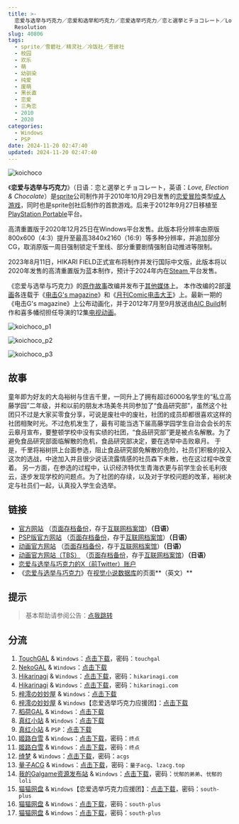 ```yaml
---
title: >-
  恋爱与选举与巧克力／恋爱和选举和巧克力／恋爱选举巧克力／恋と選挙とチョコレート／Love, Elections, & Chocolate／高清版 High
  Resolution
slug: 40806
tags:
  - sprite／雪碧社／精灵社／冷饭社／苍彼社
  - 校园
  - 欢乐
  - 萌
  - 幼驯染
  - 纯爱
  - 废萌
  - 黑长直
  - 恋爱
  - 三角恋
  - 2010
  - 2020
categories:
  - Windows
  - PSP
date: 2024-11-20 02:47:40
updated: 2024-11-20 02:47:40
---
```


![koichoco](https://r2.30hb.cn/vndb-img/koichoco.webp)

《**恋爱与选举与巧克力**》（日语：恋と選挙とチョコレート，英语：*Love, Election & Chocolate*）是[sprite](https://zh.wikipedia.org/wiki/Sprite_(遊戲品牌))公司制作并于2010年10月29日发售的[恋爱冒险](https://zh.wikipedia.org/wiki/戀愛冒險)类型[成人游戏](https://zh.wikipedia.org/wiki/日本成人遊戲)，同时也是sprite创社后制作的首款游戏。后来于2012年9月27日移植至[PlayStation Portable](https://zh.wikipedia.org/wiki/PlayStation_Portable)平台。

高清重置版于2020年12月25日在Windows平台发售。此版本将分辨率由原版800x600（4:3）提升至最高3840x2160（16:9）等多种分辨率，并追加部分CG，取消原版一周目强制锁定千里线、部分重要剧情强制自动推进等限制。

2023年8月11日，HIKARI FIELD正式宣布将制作并发行国际中文版，此版本将以2020年发售的高清重置版为蓝本制作，预计于2024年内在[Steam ](https://zh.wikipedia.org/wiki/Steam)平台发售。

《恋爱与选举与巧克力》的[原作故事](https://zh.wikipedia.org/wiki/原著)改编并发布于[其他媒体](https://zh.wikipedia.org/wiki/跨媒體製作)上。 本作改编的2部[漫画](https://zh.wikipedia.org/wiki/日本漫畫)各连载于《[电击G's magazine](https://zh.wikipedia.org/wiki/電擊G's_magazine)》和《[月刊Comic电击大王](https://zh.wikipedia.org/wiki/月刊Comic電擊大王)》上。最新一期的《电击G's magazine》上公布动画化，并于2012年7月至9月放送由[AIC Build](https://zh.wikipedia.org/wiki/動畫國際公司)制作和喜多幡彻担任导演的12集[电视动画](https://zh.wikipedia.org/wiki/日本電視動畫)。

<!--more-->

![koichoco_p1](https://r2.30hb.cn/vndb-img/koichoco_p1.webp)

![koichoco_p2](https://r2.30hb.cn/vndb-img/koichoco_p2.webp)

![koichoco_p3](https://r2.30hb.cn/vndb-img/koichoco_p3.webp)

## 故事

童年即为好友的大岛裕树与住吉千里，一同升上了拥有超过6000名学生的“私立高藤学园”二年级，并和以前的朋友木场美冬共同参加了“食品研究部”，虽然这个社团只不过是大家买零食分享，可说是废社中的废社，社团的成员却都很喜欢这样的社团相聚时光。不过危机发生了，最有可能当选下届高藤学园学生自治会会长的东云皋月宣布，要整顿学校中没有实绩的社团，“食品研究部”更是被点名解散。为了避免食品研究部面临解散的危机，食品研究部决定，要在选举中击败皋月。 于是，千里将裕树拱上台面参选，阻止食品研究部免解散的危险，社员们积极的投入这次的选战，中途加入并且很少说话流露情感的社员森下未散，也在这过程中改变着。 另一方面，在参选的过程中，认识经济特优生青海衣更与前学生会长毛利夜云，逐步发现学校的问题点。为了社团的存续，以及对于学校问题的改革，裕树决定与社员们一起，认真投入学生会选举。

## 链接

- [官方网站](https://koichoco.net/) （[页面存档备份](https://web.archive.org/web/20210124173853/https://koichoco.net/)，存于[互联网档案馆](https://zh.wikipedia.org/wiki/互联网档案馆)）**（日语）**
- [PSP版官方网站](http://d-game.dengeki.com/koichoco/) （[页面存档备份](https://web.archive.org/web/20120108114319/http://d-game.dengeki.com/koichoco/)，存于[互联网档案馆](https://zh.wikipedia.org/wiki/互联网档案馆)）**（日语）**
- [动画官方网站](http://www.koichoco.com/index.html) （[页面存档备份](https://web.archive.org/web/20210113214938/http://www.koichoco.com/index.html)，存于[互联网档案馆](https://zh.wikipedia.org/wiki/互联网档案馆)）**（日语）**
- [动画官方网站（TBS）](http://www.tbs.co.jp/anime/koichoco/) （[页面存档备份](https://web.archive.org/web/20201205031538/http://www.tbs.co.jp/anime/koichoco/)，存于[互联网档案馆](https://zh.wikipedia.org/wiki/互联网档案馆)）**（日语）**
- [恋爱与选举与巧克力的X（前Twitter）账户](https://twitter.com/koichoco_anime)
- 《[恋爱与选举与巧克力](https://vndb.org/v4028)》在[视觉小说数据库](https://zh.wikipedia.org/wiki/視覺小說數據庫)的页面**（英文）**

## 提示

> 基本帮助请参阅公告：[点我跳转](/)

## 分流

1. [TouchGAL](https://www.touchgal.us/) & `Windows`：[点击下载](https://pan.touchgal.net/s/LZJtZ)，密码：`touchgal`
2. [NekoGAL](https://www.nekogal.com/) & `Windows`：[点击下载](https://pan.nekogal.top/s/9J1CL)
3. [Hikarinagi](https://www.hikarinagi.net/) & `Windows`：[点击下载](https://pan.yurari.moe/s/vLnsj)，密码：`hikarinagi.com`
4. [Hikarinagi](https://www.hikarinagi.net/) & `Windows`：[点击下载](https://pan.yurari.moe/s/zpQ7Fp)，密码：`hikarinagi.com`
5. [梓澪の妙妙屋](https://zi0.cc/) & `Windows`：[点击下载](https://zi0.cc/d/%60%E3%80%90%E5%90%88%E9%9B%86%E7%B3%BB%E5%88%97%E3%80%91/%E6%B1%89%E5%8C%96galgame%E5%90%88%E9%9B%86/2024/02/%5Bsprite%20%26%20%E6%A0%AA%E5%BC%8F%E4%BC%9A%E7%A4%BE%E3%83%96%E3%83%AA%E3%83%83%E3%82%B8%5D%20%E6%81%8B%E3%81%A8%E9%81%B8%E6%8C%99%E3%81%A8%E3%83%81%E3%83%A7%E3%82%B3%E3%83%AC%E3%83%BC%E3%83%88%20%E6%81%8B%E7%88%B1%E9%80%89%E4%B8%BE%E5%B7%A7%E5%85%8B%E5%8A%9B%20%5B%E6%B1%89%E5%8C%96%E7%A1%AC%E7%9B%98%E7%89%88%5D.zip?sign=6ZHjVAEnejDoEaHhNXq5Ht7gn4YDLBXrbFYojdiuxBE=:0)
6. [梓澪の妙妙屋](https://zi0.cc/) & `Windows`【恋爱选举巧克力应援团】：[点击下载](https://zi0.cc/d/%60%E3%80%90%E5%90%88%E9%9B%86%E7%B3%BB%E5%88%97%E3%80%91/%E5%8D%97%2BGalGame%E6%B1%89%E5%8C%96%E5%8C%BA%E5%85%A8%E5%8C%BA%E8%B5%84%E6%BA%90%E5%A4%87%E4%BB%BD/1/21/%5Bsprite%5D%20%E6%81%8B%E3%81%A8%E9%81%B8%E6%8C%99%E3%81%A8%E3%83%81%E3%83%A7%E3%82%B3%E3%83%AC%E3%83%BC%E3%83%88%20%20%E6%81%8B%E7%88%B1%E4%B8%8E%E9%80%89%E4%B8%BE%E4%B8%8E%E5%B7%A7%E5%85%8B%E5%8A%9B%20%E6%B1%89%E5%8C%96%E7%A1%AC%E7%9B%98%E7%89%88%5B%E6%81%8B%E7%88%B1%E9%80%89%E4%B8%BE%E5%B7%A7%E5%85%8B%E5%8A%9B%E5%BA%94%E6%8F%B4%E5%9B%A2%5D.zip?sign=wSdqGHiqGJihuuPy_CxHl2wZvz9VZ4co3Gm-aEzQGs0=:0)
7. [稻荷GAL](https://inarigal.com/) & `Windows`：[点击下载](https://xpa.zrflie.pw/PC-2/Sprite%20Fairys/%E6%81%8B%E7%88%B1%E4%B8%8E%E9%80%89%E4%B8%BE%E4%B8%8E%E5%B7%A7%E5%85%8B%E5%8A%9B.7z)
8. [真红小站](https://www.shinnku.com/) & `Windows`：[点击下载](https://www.shinnku.com/api/download/0/win/%E6%81%8B%E7%88%B1%E4%B8%8E%E9%80%89%E4%B8%BE%E4%B8%8E%E5%B7%A7%E5%85%8B%E5%8A%9B.7z)
9. [真红小站](https://www.shinnku.com/) & `PSP`：[点击下载](https://www.shinnku.com/api/download/psp/pspch/201-300/%E6%81%8B%E7%88%B1%E4%B8%8E%E9%80%89%E4%B8%BE%E4%B8%8E%E5%B7%A7%E5%85%8B%E5%8A%9B%20%E6%90%BA%E5%B8%A6%E7%89%88[%E7%AE%80%20%E7%B9%81%E4%BD%93%E4%B8%AD%E6%96%870.9%E7%89%88][%E6%81%8B%E7%88%B1%E9%80%89%E4%B8%BE%E5%B7%A7%E5%85%8B%E5%8A%9B%E5%BA%94%E6%8F%B4%E5%9B%A2]/b-koichoco-chs.iso)
10. [姬路白雪](https://pan.jlbx.xyz/) & `Windows`：[点击下载](https://pan.jlbx.xyz/?s=%E6%81%8B%E7%88%B1%E9%80%89%E4%B8%BE%E5%B7%A7%E5%85%8B%E5%8A%9B)，密码：`终点`
11. [姬路白雪](https://pan.jlbx.xyz/) & `Windows`：[点击下载](https://pan.jlbx.xyz/?s=%E6%81%8B%E7%88%B1%E4%B8%8E%E9%80%89%E4%B8%BE%E4%B8%8E%E5%B7%A7%E5%85%8B%E5%8A%9B)，密码：`终点`
12. [绮梦](https://acgs.one/) & `Windows`：[点击下载](https://game.acgs.one/game/41.html)，密码：`acgs`
13. [量子ACG](https://lzacg.org/) & `Windows`：[点击下载](https://lzacg.org/589)，密码：`量子acg`、`lzacg.top`
14. [我的Galgame资源发布站](https://www.ttloli.com/) & `Windows`：[点击下载](https://www.ttloli.com/lianaiyuxuanjuyuqiaokeli.html)，密码：`忧郁的弟弟`、`忧郁的loli`
15. [猫猫网盘](https://catcat.cloud/) & `Windows`【恋爱选举巧克力应援团】：[点击下载](https://catcat.cloud/d/GalGame/SP%E5%90%8E%E7%AB%AF1%5BGalGame%E5%88%86%E5%8C%BA%5D/%E5%8D%97%2BGalGame%E6%B1%89%E5%8C%96%E5%8C%BA%E5%85%A8%E5%8C%BA%E5%A4%87%E4%BB%BD%E5%90%88%E9%9B%86%5B%E9%87%8D%E5%8E%8B%5D-%E7%A6%BB%E6%95%A3/%E7%AC%AC%E4%B8%80%E8%BD%AE-Part2/Others/%5Bsprite%5D%20%E6%81%8B%E3%81%A8%E9%81%B8%E6%8C%99%E3%81%A8%E3%83%81%E3%83%A7%E3%82%B3%E3%83%AC%E3%83%BC%E3%83%88%20%20%E6%81%8B%E7%88%B1%E4%B8%8E%E9%80%89%E4%B8%BE%E4%B8%8E%E5%B7%A7%E5%85%8B%E5%8A%9B%20%E6%B1%89%E5%8C%96%E7%A1%AC%E7%9B%98%E7%89%88%5B%E6%81%8B%E7%88%B1%E9%80%89%E4%B8%BE%E5%B7%A7%E5%85%8B%E5%8A%9B%E5%BA%94%E6%8F%B4%E5%9B%A2%5D/%5Bsprite%5D%20%E6%81%8B%E3%81%A8%E9%81%B8%E6%8C%99%E3%81%A8%E3%83%81%E3%83%A7%E3%82%B3%E3%83%AC%E3%83%BC%E3%83%88%20%20%E6%81%8B%E7%88%B1%E4%B8%8E%E9%80%89%E4%B8%BE%E4%B8%8E%E5%B7%A7%E5%85%8B%E5%8A%9B%20%E6%B1%89%E5%8C%96%E7%A1%AC%E7%9B%98%E7%89%88%5B%E6%81%8B%E7%88%B1%E9%80%89%E4%B8%BE%E5%B7%A7%E5%85%8B%E5%8A%9B%E5%BA%94%E6%8F%B4%E5%9B%A2%5D.rar)，密码：`south-plus`
16. [猫猫网盘](https://catcat.cloud/) & `Windows`：[点击下载](https://catcat.cloud/d/GalGame/SP%E5%90%8E%E7%AB%AF1%5BGalGame%E5%88%86%E5%8C%BA%5D/%E6%B1%89%E5%8C%96%E6%B8%B8%E6%88%8F%E6%9C%88%E4%BB%BD%E5%90%88%E9%9B%86-%E7%A6%BB%E6%95%A3/2024%E5%B9%B4%E6%B1%89%E5%8C%96%E5%90%88%E9%9B%86/02/%E6%97%A7%E6%B1%89%E5%8C%96%E4%BD%9C%E5%93%81/%5Bsprite%20%26%20%E6%A0%AA%E5%BC%8F%E4%BC%9A%E7%A4%BE%E3%83%96%E3%83%AA%E3%83%83%E3%82%B8%5D%20%E6%81%8B%E3%81%A8%E9%81%B8%E6%8C%99%E3%81%A8%E3%83%81%E3%83%A7%E3%82%B3%E3%83%AC%E3%83%BC%E3%83%88%20%E6%81%8B%E7%88%B1%E9%80%89%E4%B8%BE%E5%B7%A7%E5%85%8B%E5%8A%9B%20%5B%E6%B1%89%E5%8C%96%E7%A1%AC%E7%9B%98%E7%89%88%5D/%5Bsprite%20%26%20%E6%A0%AA%E5%BC%8F%E4%BC%9A%E7%A4%BE%E3%83%96%E3%83%AA%E3%83%83%E3%82%B8%5D%20%E6%81%8B%E3%81%A8%E9%81%B8%E6%8C%99%E3%81%A8%E3%83%81%E3%83%A7%E3%82%B3%E3%83%AC%E3%83%BC%E3%83%88%20%E6%81%8B%E7%88%B1%E9%80%89%E4%B8%BE%E5%B7%A7%E5%85%8B%E5%8A%9B%20%5B%E6%B1%89%E5%8C%96%E7%A1%AC%E7%9B%98%E7%89%88%5D.rar)，密码：`south-plus`
17. [猫猫网盘](https://catcat.cloud/) & `Windows`：[点击下载](https://catcat.cloud/d/GalGame/SP%E5%90%8E%E7%AB%AF1%5BGalGame%E5%88%86%E5%8C%BA%5D/%E7%BB%88%E7%82%B9%E6%B1%89%E5%8C%96%E9%87%8D%E6%95%B4v2%E7%89%88-%E7%A6%BB%E6%95%A3/%E6%9C%AC%E4%BD%93-Part1/%5Bsprite%20%26%20%E6%A0%AA%E5%BC%8F%E4%BC%9A%E7%A4%BE%E3%83%96%E3%83%AA%E3%83%83%E3%82%B8%5D%20%E6%81%8B%E3%81%A8%E9%81%B8%E6%8C%99%E3%81%A8%E3%83%81%E3%83%A7%E3%82%B3%E3%83%AC%E3%83%BC%E3%83%88%20%E6%81%8B%E7%88%B1%E9%80%89%E4%B8%BE%E5%B7%A7%E5%85%8B%E5%8A%9B.rar)，密码：`south-plus`
